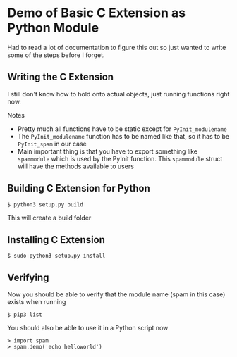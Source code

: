 # Demo of Basic C Extension as Python Module
Had to read a lot of documentation to figure this out so just wanted to write some of the steps before I forget.

## Writing the C Extension
I still don't know how to hold onto actual objects, just running functions right now.

Notes
- Pretty much all functions have to be static except for `PyInit_modulename`
- The `PyInit_modulename` function has to be named like that, so it has to be `PyInit_spam` in our case
- Main important thing is that you have to export something like `spammodule` which is used by the PyInit function. This `spammodule` struct will have the methods available to users

## Building C Extension for Python
`$ python3 setup.py build`

This will create a build folder

## Installing C Extension
`$ sudo python3 setup.py install`

## Verifying
Now you should be able to verify that the module name (spam in this case) exists when running

`$ pip3 list`

You should also be able to use it in a Python script now
```
> import spam
> spam.demo('echo helloworld')
```